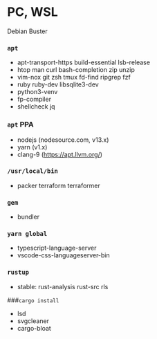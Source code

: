 PC, WSL
========
Debian Buster

### `apt`
- apt-transport-https build-essential lsb-release
- htop man curl bash-completion zip unzip
- vim-nox git zsh tmux fd-find ripgrep fzf
- ruby ruby-dev libsqlite3-dev
- python3-venv
- fp-compiler
- shellcheck jq

### `apt` PPA
- nodejs (nodesource.com, v13.x)
- yarn (v1.x)
- clang-9 (https://apt.llvm.org/)

### `/usr/local/bin`
- packer terraform terraformer

### `gem`
- bundler

### `yarn global`
- typescript-language-server
- vscode-css-languageserver-bin

### `rustup`
- stable: rust-analysis rust-src rls

###`cargo install`
- lsd
- svgcleaner
- cargo-bloat
